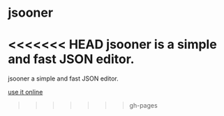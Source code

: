 # jsooner

<<<<<<< HEAD
jsooner is a simple and fast JSON editor.
=======
jsooner a simple and fast JSON editor.

[use it online](http://markov00.github.io/jsooner)
>>>>>>> gh-pages
